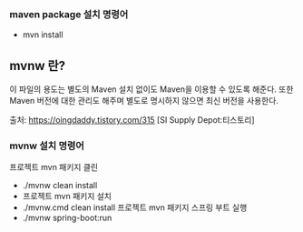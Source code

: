 ### maven package 설치 명령어
- mvn install

## mvnw 란?
이 파일의 용도는 별도의 Maven 설치 없이도 Maven을 이용할 수 있도록 해준다. 또한 Maven 버전에 대한 관리도 해주며 별도로 명시하지 않으면 최신 버전을 사용한다.

출처: https://oingdaddy.tistory.com/315 [SI Supply Depot:티스토리]

### mvnw 설치 명령어
프로젝트 mvn 패키지 클린
- ./mvnw clean install
- 프로젝트 mvn 패키지 설치
- ./mvnw.cmd clean install
프로젝트 mvn 패키지 스프링 부트 실행
- ./mvnw spring-boot:run